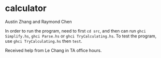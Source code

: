 # calculator
Austin Zhang and Raymond Chen

In order to run the program, need to first `cd src`, and then can run `ghci Simplify.hs`, `ghci Parse.hs` or `ghci TryCalculating.hs`.  To test the program, use `ghci TryCalculating.hs` then `test`.

Received help from Le Chang in TA office hours.